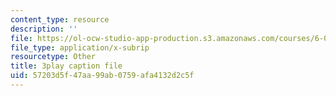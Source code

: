 ```yaml
---
content_type: resource
description: ''
file: https://ol-ocw-studio-app-production.s3.amazonaws.com/courses/6-004-computation-structures-spring-2017/57203d5f47aa99ab0759afa4132d2c5f_QBcQJdJk9r8.srt
file_type: application/x-subrip
resourcetype: Other
title: 3play caption file
uid: 57203d5f-47aa-99ab-0759-afa4132d2c5f
---
```

